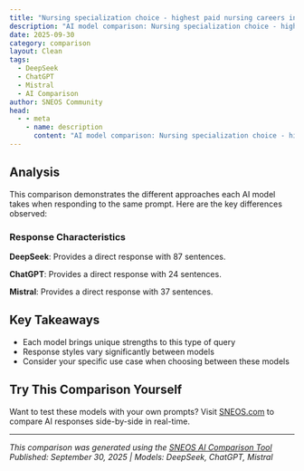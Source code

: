 ```yaml
---
title: "Nursing specialization choice - highest paid nursing careers in 2025"
description: "AI model comparison: Nursing specialization choice - highest paid nursing careers in 2025..."
date: 2025-09-30
category: comparison
layout: Clean
tags:
  - DeepSeek
  - ChatGPT
  - Mistral
  - AI Comparison
author: SNEOS Community
head:
  - - meta
    - name: description
      content: "AI model comparison: Nursing specialization choice - highest paid nursing careers in 2025..."
---
```


<ChatComparison
  title="Nursing specialization choice - highest paid nursing careers in 2025"
  prompt="Nursing specialization choice - highest paid nursing careers in 2025"
  :responses='{"DeepSeek": "Of course. This is an excellent and forward-thinking question. Choosing a nursing specialization is a major career decision, and compensation is a significant factor.\n\nIt\u0027s important to understand that the highest-paid nursing roles are almost always **Advanced Practice Registered Nurse (APRN)** roles, which require a Master of Science in Nursing (MSN) or a Doctor of Nursing Practice (DNP). They also demand significant clinical experience.\n\nHere is a breakdown of the projected highest-paid nursing careers in 2025, factoring in current trends, healthcare demands, and the evolving landscape.\n\n---\n\n### The Top Tier: Advanced Practice Registered Nurses (APRNs)\n\nThese roles represent the peak of clinical nursing practice and command the highest salaries.\n\n#### 1. Certified Registered Nurse Anesthetist (CRNA)\n**Projected 2025 Salary Range:** **$220,000 - $280,000\u002B**\n**Why it\u0027s Top-Tier:** CRNAs have consistently been the highest-paid nursing specialists. They provide anesthesia and pain management care, often with a high degree of autonomy, especially in rural areas. The level of responsibility (literally holding a patient\u0027s life in their hands), advanced required education (now a DNP is mandatory for new graduates), and high demand drive this salary.\n**Key Factors for 2025:** Ongoing physician anesthesist shortages, expansion of non-operating room anesthesia procedures, and the high cost of CRNA malpractice insurance.\n\n#### 2. Psychiatric Mental Health Nurse Practitioner (PMHNP)\n**Projected 2025 Salary Range:** **$130,000 - $180,000\u002B**\n**Why it\u0027s High-Paying:** The mental health crisis has created an enormous, and still growing, demand for mental health providers. PMHNPs can diagnose, provide therapy, and prescribe medications. The rise of telehealth has dramatically expanded their reach and practice opportunities.\n**Key Factors for 2025:** Increased public awareness and de-stigmatization of mental health, expanded insurance coverage for telehealth, and a critical shortage of psychiatrists.\n\n#### 3. Neonatal Nurse Practitioner (NNP)\n**Projected 2025 Salary Range:** **$125,000 - $170,000\u002B**\n**Why it\u0027s High-Paying:** NNPs care for the most vulnerable patients\u2014premature and critically ill newborns in the Neonatal Intensive Care Unit (NICU). This is a high-stakes, emotionally demanding, and highly specialized field requiring immense knowledge and skill.\n**Key Factors for 2025:** Advances in neonatology saving younger preemies, increasing maternal age leading to higher-risk pregnancies, and regionalization of NICU care.\n\n#### 4. Nurse Practitioner (NP) - General \u0026 Specialized\n**Projected 2025 Salary Range:** **$115,000 - $165,000\u002B** (varies by specialty)\n* **Acute Care NP (ACNP):** Works in hospital settings (ICUs, specialty floors) with critically ill adults. High demand.\n* **Family NP (FNP):** Versatile, can work in primary care, clinics, and urgent care. High demand due to primary care physician shortage.\n* **Emergency NP:** Works in fast-paced ERs.\n* **Cardiology, Oncology, Dermatology NPs:** Specialized NPs in high-revenue medical specialties often see higher compensation.\n\n**Why they\u0027re High-Paying:** NPs act as primary and specialty care providers, often with full practice authority in many states. They fill critical gaps in the healthcare system.\n\n---\n\n### High-Earning Non-APRN Nursing Roles\n\nYou don\u0027t *always* need an MSN to earn a high salary. These roles leverage experience, certifications, and specialized skills.\n\n#### 5. Nursing Administrator / Director of Nursing (DON) / Chief Nursing Officer (CNO)\n**Projected 2025 Salary Range:** **$100,000 - $200,000\u002B** (wide range based on facility size)\n**Why it\u0027s High-Paying:** This is a leadership track. These nurses are responsible for entire departments or health systems, managing budgets, staffing, policy, and quality of care. The stress and responsibility are high, but so is the compensation.\n**Requirements:** Typically an MSN or MBA in Healthcare Administration, plus years of clinical and leadership experience.\n\n#### 6. Clinical Nurse Specialist (CNS)\n**Projected 2025 Salary Range:** **$90,000 - $130,000\u002B**\n**Why it\u0027s High-Paying:** A CNS is an expert in a specific population (e.g., pediatrics), setting (e.g., critical care), or disease (e.g., diabetes). They don\u0027t typically carry their own patient load but instead improve patient outcomes by educating staff, implementing evidence-based practice, and consulting on complex cases. They are force multipliers for quality care.\n\n#### 7. Certified Nurse Midwife (CNM)\n**Projected 2025 Salary Range:** **$110,000 - $150,000\u002B**\n**Why it\u0027s High-Paying:** CNMs provide primary care to women, including gynecological exams, family planning, and prenatal, delivery, and postpartum care. There\u0027s a growing preference for a holistic, low-intervention birth experience, which CNMs are expertly positioned to provide.\n\n---\n\n### High-Demand Specialized Staff Nurse (RN) Roles\n\nThese are roles for RNs with a BSN or ADN who have gained specialized experience and certifications. They are the highest-paid *non-advanced practice* roles.\n\n#### 8. ICU (Intensive Care Unit) / Critical Care RN\n**Projected 2025 Salary Range:** **$85,000 - $130,000\u002B** (highly dependent on location and shift differentials)\n**Why it\u0027s High-Paying:** Manages critically unstable patients, requiring advanced assessment skills, proficiency with complex equipment, and the ability to make rapid, high-stakes decisions.\n\n#### 9. Emergency Room (ER) RN\n**Projected 2025 Salary Range:** **$80,000 - $120,000\u002B**\n**Why it\u0027s High-Paying:** Fast-paced, unpredictable environment dealing with a wide variety of acuities, from minor injuries to life-threatening trauma. Requires excellent triage, multitasking, and de-escalation skills.\n\n#### 10. Perioperative (Operating Room) RN / Scrub \u0026 Circulator Nurse\n**Projected 2025 Salary Range:** **$80,000 - $115,000\u002B**\n**Why it\u0027s High-Paying:** Highly technical role requiring knowledge of sterile technique, surgical procedures, and instrumentation. Can be physically demanding with long hours standing.\n\n#### 11. Travel Nursing\n**Projected 2025 Earnings:** **Varies wildly ($80,000 - $200,000\u002B)**. This is not a specialization but a *type* of work.\n**Why it can be High-Earning:** Travel nurses fill short-term staffing gaps and are paid a premium (hourly rate \u002B stipends). Pay is cyclical and depends heavily on national and regional demand (e.g., a crisis like COVID-19 caused a massive spike). In 2025, expect strong demand in underserved areas and for high-acuity specialties like ICU and ER.\n\n---\n\n### How to Choose: Beyond the Paycheck\n\nWhile salary is important, your career satisfaction depends on other factors:\n\n1. **Passion \u0026 Interest:** Do you love working with children (Pediatrics/Picu/NNP), adults, the elderly (Gerontology), or in a fast-paced, unpredictable environment (ER/ICU)?\n2. **Work-Life Balance:** Clinic hours (NP, CNS) are often more regular than 12-hour hospital shifts (Staff RN). CRNAs and OR nurses can be on call.\n3. **Stress Tolerance:** ICU, ER, and Oncology are high-stress. School nursing or public health may be lower-stress.\n4. **Educational Investment:** Are you prepared for 6\u002B years of school and significant debt to become a CRNA, or would you prefer a quicker path to an NP role?\n\n### Actionable Steps for 2025\n\n* **Get Your BSN:** This is the foundational degree for any high-paying nursing career.\n* **Gain Solid Experience:** Work for 2\u002B years in a high-acuity area like ICU, ER, or NICU. This is a prerequisite for most APRN programs and travel nursing.\n* **Research Programs:** Look into the admissions requirements for MSN and DNP programs now.\n* **Get Certified:** Specialty certifications (e.g., CCRN for critical care) boost your resume and can increase your pay.\n\n**Final Takeaway:** For the absolute highest pay in 2025, the path of **CRNA** is unmatched. However, the explosive growth and incredible demand make **PMHNP** the most compelling \u0022hot\u0022 field with a fantastic balance of high compensation, flexibility, and profound societal impact.", "ChatGPT": "As of 2025, several nursing specializations are known for higher earning potential due to their specialized skills, demand, and responsibilities. Here are some of the highest paid nursing careers you might consider:\n\n1. **Certified Registered Nurse Anesthetist (CRNA)**\n - **Average Salary:** $190,000 - $220,000\u002B\n - **Role:** Administer anesthesia and manage pain control during surgeries and procedures.\n - **Why High Pay:** Requires advanced education, high responsibility, and technical skill.\n\n2. **Nurse Practitioner (NP) \u2013 Specialized Fields**\n - **Average Salary:** $110,000 - $150,000\u002B\n - **Specialties:** Acute care, psychiatric/mental health, pediatric, geriatric, family practice.\n - **Why High Pay:** Provide advanced care, often with autonomy, especially in underserved areas.\n\n3. **Nurse Midwife (CNM)**\n - **Average Salary:** $105,000 - $130,000\n - **Role:** Provide prenatal, delivery, postpartum, and reproductive health care.\n\n4. **Clinical Nurse Specialist (CNS)**\n - **Average Salary:** $90,000 - $120,000\u002B\n - **Specialty:** Expert in a specific area of practice (e.g., oncology, cardiology).\n\n5. **Nurse Administrator / Nurse Executive**\n - **Average Salary:** $100,000 - $150,000\u002B\n - **Role:** Manage nursing staff, budgets, and policies at hospitals or healthcare organizations.\n\n6. **Informatics Nurse Specialist**\n - **Average Salary:** $90,000 - $120,000\n - **Role:** Manage healthcare data and technology systems to improve patient care.\n\n7. **Travel Nurse (Specialized areas)**\n - **Average Salary:** $100,000\u002B (varies widely by location and specialty)\n - **Role:** Provide temporary staffing in high-need areas; often earn extra pay for travel and assignments.\n\n### Factors Affecting Salary:\n- Geographic location\n- Level of education (Master\u2019s, Doctorate)\n- Years of experience\n- Certifications and skills\n- Employer type (private hospital, government, outpatient facility)\n\n### Recommendations:\n- Pursue a Master\u2019s or Doctoral degree (MSN, DNP) for advanced practice roles.\n- Obtain relevant certifications in your chosen specialty.\n- Consider high-demand specialties like anesthesia, acute care, or mental health.\n- Stay informed about emerging fields like telehealth and informatics nursing.\n\nIf you want, I can provide more detailed information on any particular specialization or guidance on steps to pursue these careers.", "Mistral": "Choosing a nursing specialization can be influenced by various factors, including personal interests, job satisfaction, and financial considerations. As of the latest data available, certain nursing specializations are projected to be among the highest-paid by 2025. Here are some of the top-paying nursing careers:\n\n1. **Certified Registered Nurse Anesthetist (CRNA)**:\n - CRNAs are among the highest-paid nursing professionals. They administer anesthesia to patients undergoing surgical procedures.\n - Average Salary: Over $180,000 per year.\n\n2. **Nurse Practitioner (NP)**:\n - NPs provide primary and specialty care services. They can prescribe medications and diagnose illnesses.\n - Average Salary: Around $110,000 to $150,000 per year.\n\n3. **Clinical Nurse Specialist (CNS)**:\n - CNSs specialize in a specific area of nursing practice, such as pediatrics, geriatrics, or oncology. They provide advanced nursing care and often work in leadership roles.\n - Average Salary: Around $90,000 to $120,000 per year.\n\n4. **Nurse Midwife**:\n - Nurse midwives provide care to women during pregnancy, childbirth, and the postpartum period.\n - Average Salary: Around $100,000 to $130,000 per year.\n\n5. **Psychiatric Nurse Practitioner**:\n - These professionals specialize in mental health and provide care to patients with psychiatric disorders.\n - Average Salary: Around $110,000 to $140,000 per year.\n\n6. **Neonatal Nurse Practitioner**:\n - Neonatal NPs specialize in the care of newborns, particularly those who are critically ill or premature.\n - Average Salary: Around $100,000 to $130,000 per year.\n\n7. **Orthopedic Nurse Practitioner**:\n - These NPs specialize in the care of patients with musculoskeletal conditions.\n - Average Salary: Around $100,000 to $130,000 per year.\n\n8. **Pain Management Nurse**:\n - These nurses specialize in managing chronic pain and often work in collaboration with anesthesiologists and other healthcare providers.\n - Average Salary: Around $90,000 to $120,000 per year.\n\n9. **Nurse Researcher**:\n - Nurse researchers conduct scientific research to improve healthcare outcomes and nursing practices.\n - Average Salary: Around $90,000 to $120,000 per year.\n\n10. **Nurse Administrator**:\n - Nurse administrators oversee the nursing staff and manage the operations of healthcare facilities.\n - Average Salary: Around $90,000 to $120,000 per year.\n\nWhen considering a nursing specialization, it\u0027s important to factor in not just salary but also job satisfaction, work-life balance, and personal fulfillment. Additionally, the demand for certain specializations can vary by region and healthcare setting, so it\u0027s beneficial to research local job markets and opportunities."}' 
  published-date="15:57"
/>

## Analysis

This comparison demonstrates the different approaches each AI model takes when responding to the same prompt. Here are the key differences observed:

### Response Characteristics

**DeepSeek**: Provides a direct response with 87 sentences. 

**ChatGPT**: Provides a direct response with 24 sentences. 

**Mistral**: Provides a direct response with 37 sentences. 

## Key Takeaways

- Each model brings unique strengths to this type of query
- Response styles vary significantly between models
- Consider your specific use case when choosing between these models

## Try This Comparison Yourself

Want to test these models with your own prompts? Visit [SNEOS.com](https://sneos.com) to compare AI responses side-by-side in real-time.

---

*This comparison was generated using the [SNEOS AI Comparison Tool](https://sneos.com)*
*Published: September 30, 2025 | Models: DeepSeek, ChatGPT, Mistral*
